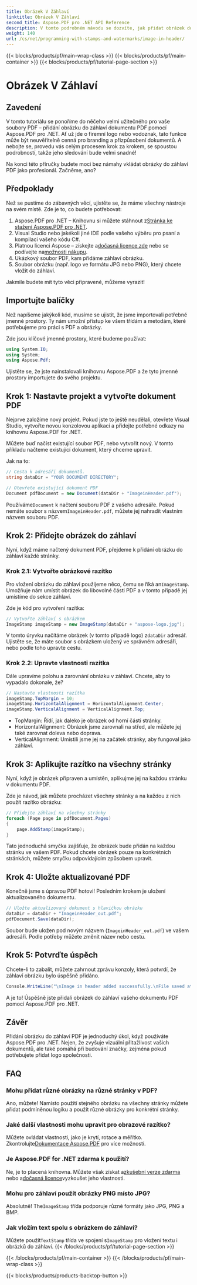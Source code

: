 ```yaml
---
title: Obrázek V Záhlaví
linktitle: Obrázek V Záhlaví
second_title: Aspose.PDF pro .NET API Reference
description: V tomto podrobném návodu se dozvíte, jak přidat obrázek do záhlaví PDF pomocí Aspose.PDF for .NET.
weight: 140
url: /cs/net/programming-with-stamps-and-watermarks/image-in-header/
---
```


{{< blocks/products/pf/main-wrap-class >}}
{{< blocks/products/pf/main-container >}}
{{< blocks/products/pf/tutorial-page-section >}}

# Obrázek V Záhlaví

## Zavedení

V tomto tutoriálu se ponoříme do něčeho velmi užitečného pro vaše soubory PDF – přidání obrázku do záhlaví dokumentu PDF pomocí Aspose.PDF pro .NET. Ať už jde o firemní logo nebo vodoznak, tato funkce může být neuvěřitelně cenná pro branding a přizpůsobení dokumentů. A nebojte se, provedu vás celým procesem krok za krokem, se spoustou podrobností, takže jeho sledování bude velmi snadné!

Na konci této příručky budete moci bez námahy vkládat obrázky do záhlaví PDF jako profesionál. Začněme, ano?

## Předpoklady

Než se pustíme do zábavných věcí, ujistěte se, že máme všechny nástroje na svém místě. Zde je to, co budete potřebovat:

1.  Aspose.PDF pro .NET – Knihovnu si můžete stáhnout z[Stránka ke stažení Aspose.PDF pro .NET](https://releases.aspose.com/pdf/net/).
2. Visual Studio nebo jakékoli jiné IDE podle vašeho výběru pro psaní a kompilaci vašeho kódu C#.
3.  Platnou licenci Aspose – získejte a[dočasná licence zde](https://purchase.aspose.com/temporary-license/) nebo se podívejte na[možnosti nákupu](https://purchase.aspose.com/buy).
4. Ukázkový soubor PDF, kam přidáme záhlaví obrázku.
5. Soubor obrázku (např. logo ve formátu JPG nebo PNG), který chcete vložit do záhlaví.

Jakmile budete mít tyto věci připravené, můžeme vyrazit!

## Importujte balíčky

Než napíšeme jakýkoli kód, musíme se ujistit, že jsme importovali potřebné jmenné prostory. Ty nám umožní přístup ke všem třídám a metodám, které potřebujeme pro práci s PDF a obrázky.

Zde jsou klíčové jmenné prostory, které budeme používat:

```csharp
using System.IO;
using System;
using Aspose.Pdf;
```

Ujistěte se, že jste nainstalovali knihovnu Aspose.PDF a že tyto jmenné prostory importujete do svého projektu.

## Krok 1: Nastavte projekt a vytvořte dokument PDF

Nejprve založíme nový projekt. Pokud jste to ještě neudělali, otevřete Visual Studio, vytvořte novou konzolovou aplikaci a přidejte potřebné odkazy na knihovnu Aspose.PDF for .NET.

Můžete buď načíst existující soubor PDF, nebo vytvořit nový. V tomto příkladu načteme existující dokument, který chceme upravit.

Jak na to:

```csharp
// Cesta k adresáři dokumentů.
string dataDir = "YOUR DOCUMENT DIRECTORY";

// Otevřete existující dokument PDF
Document pdfDocument = new Document(dataDir + "ImageinHeader.pdf");
```

 Používáme`Document` k načtení souboru PDF z vašeho adresáře. Pokud nemáte soubor s názvem`ImageinHeader.pdf`, můžete jej nahradit vlastním názvem souboru PDF.

## Krok 2: Přidejte obrázek do záhlaví

Nyní, když máme načtený dokument PDF, přejdeme k přidání obrázku do záhlaví každé stránky.

### Krok 2.1: Vytvořte obrázkové razítko
 Pro vložení obrázku do záhlaví použijeme něco, čemu se říká an`ImageStamp`. Umožňuje nám umístit obrázek do libovolné části PDF a v tomto případě jej umístíme do sekce záhlaví.

Zde je kód pro vytvoření razítka:

```csharp
// Vytvořte záhlaví s obrázkem
ImageStamp imageStamp = new ImageStamp(dataDir + "aspose-logo.jpg");
```

 V tomto úryvku načítáme obrázek (v tomto případě logo) z`dataDir` adresář. Ujistěte se, že máte soubor s obrázkem uložený ve správném adresáři, nebo podle toho upravte cestu.

### Krok 2.2: Upravte vlastnosti razítka
Dále upravíme polohu a zarovnání obrázku v záhlaví. Chcete, aby to vypadalo dokonale, že?

```csharp
// Nastavte vlastnosti razítka
imageStamp.TopMargin = 10;
imageStamp.HorizontalAlignment = HorizontalAlignment.Center;
imageStamp.VerticalAlignment = VerticalAlignment.Top;
```

- TopMargin: Řídí, jak daleko je obrázek od horní části stránky.
- HorizontalAlignment: Obrázek jsme zarovnali na střed, ale můžete jej také zarovnat doleva nebo doprava.
- VerticalAlignment: Umístili jsme jej na začátek stránky, aby fungoval jako záhlaví.

## Krok 3: Aplikujte razítko na všechny stránky

Nyní, když je obrázek připraven a umístěn, aplikujme jej na každou stránku v dokumentu PDF.

Zde je návod, jak můžete procházet všechny stránky a na každou z nich použít razítko obrázku:

```csharp
// Přidejte záhlaví na všechny stránky
foreach (Page page in pdfDocument.Pages)
{
    page.AddStamp(imageStamp);
}
```

Tato jednoduchá smyčka zajišťuje, že obrázek bude přidán na každou stránku ve vašem PDF. Pokud chcete obrázek pouze na konkrétních stránkách, můžete smyčku odpovídajícím způsobem upravit.

## Krok 4: Uložte aktualizované PDF

Konečně jsme s úpravou PDF hotovi! Posledním krokem je uložení aktualizovaného dokumentu.

```csharp
// Uložte aktualizovaný dokument s hlavičkou obrázku
dataDir = dataDir + "ImageinHeader_out.pdf";
pdfDocument.Save(dataDir);
```

Soubor bude uložen pod novým názvem (`ImageinHeader_out.pdf`) ve vašem adresáři. Podle potřeby můžete změnit název nebo cestu.

## Krok 5: Potvrďte úspěch

Chcete-li to zabalit, můžete zahrnout zprávu konzoly, která potvrdí, že záhlaví obrázku bylo úspěšně přidáno.

```csharp
Console.WriteLine("\nImage in header added successfully.\nFile saved at " + dataDir);
```

A je to! Úspěšně jste přidali obrázek do záhlaví vašeho dokumentu PDF pomocí Aspose.PDF pro .NET.

## Závěr

Přidání obrázku do záhlaví PDF je jednoduchý úkol, když používáte Aspose.PDF pro .NET. Nejen, že zvyšuje vizuální přitažlivost vašich dokumentů, ale také pomáhá při budování značky, zejména pokud potřebujete přidat logo společnosti.

## FAQ

### Mohu přidat různé obrázky na různé stránky v PDF?
Ano, můžete! Namísto použití stejného obrázku na všechny stránky můžete přidat podmíněnou logiku a použít různé obrázky pro konkrétní stránky.

### Jaké další vlastnosti mohu upravit pro obrazové razítko?
 Můžete ovládat vlastnosti, jako je krytí, rotace a měřítko. Zkontrolujte[Dokumentace Aspose.PDF](https://reference.aspose.com/pdf/net/) pro více možností.

### Je Aspose.PDF for .NET zdarma k použití?
 Ne, je to placená knihovna. Můžete však získat a[zkušební verze zdarma](https://releases.aspose.com/) nebo a[dočasná licence](https://purchase.aspose.com/temporary-license/)vyzkoušet jeho vlastnosti.

### Mohu pro záhlaví použít obrázky PNG místo JPG?
 Absolutně! The`ImageStamp` třída podporuje různé formáty jako JPG, PNG a BMP.

### Jak vložím text spolu s obrázkem do záhlaví?
 Můžete použít`TextStamp` třída ve spojení s`ImageStamp` pro vložení textu i obrázků do záhlaví.
{{< /blocks/products/pf/tutorial-page-section >}}

{{< /blocks/products/pf/main-container >}}
{{< /blocks/products/pf/main-wrap-class >}}

{{< blocks/products/products-backtop-button >}}

